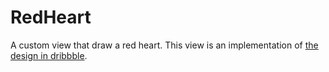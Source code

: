 # RedHeart
A custom view that draw a red heart. This view is an implementation of [the design in dribbble](https://dribbble.com/shots/2054499-Heart-Constructions).

